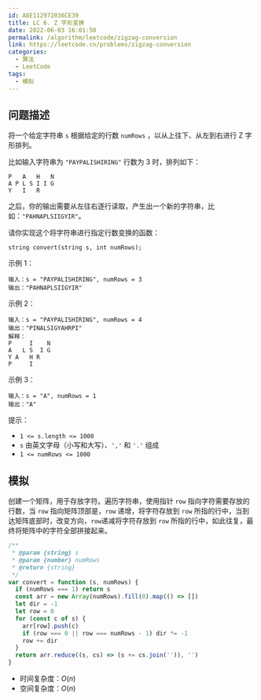 ```yaml
---
id: A8E112972036CE39
title: LC 6. Z 字形变换
date: 2022-06-03 16:01:50
permalink: /algorithm/leetcode/zigzag-conversion
link: https://leetcode.cn/problems/zigzag-conversion
categories:
  - 算法
  - LeetCode
tags:
  - 模拟
---
```


<Level :type='2'/>

## 问题描述

将一个给定字符串 `s` 根据给定的行数 `numRows` ，以从上往下、从左到右进行 Z 字形排列。

比如输入字符串为 `"PAYPALISHIRING"` 行数为 3 时，排列如下：

```plain
P   A   H   N
A P L S I I G
Y   I   R
```

之后，你的输出需要从左往右逐行读取，产生出一个新的字符串，比如：`"PAHNAPLSIIGYIR"`。

请你实现这个将字符串进行指定行数变换的函数：

```plain
string convert(string s, int numRows);
```

示例 1：

```text
输入：s = "PAYPALISHIRING", numRows = 3
输出："PAHNAPLSIIGYIR"
```

示例 2：

```text
输入：s = "PAYPALISHIRING", numRows = 4
输出："PINALSIGYAHRPI"
解释：
P     I    N
A   L S  I G
Y A   H R
P     I
```

示例 3：

```text
输入：s = "A", numRows = 1
输出："A"
```

提示：

- `1 <= s.length <= 1000`
- `s` 由英文字母（小写和大写）、`','` 和 `'.'` 组成
- `1 <= numRows <= 1000`

## 模拟

创建一个矩阵，用于存放字符。遍历字符串，使用指针 `row` 指向字符需要存放的行数，当 `row` 指向矩阵顶部是，`row` 递增，将字符存放到 `row` 所指的行中，当到达矩阵底部时，改变方向，`row`递减将字符存放到 `row` 所指的行中，如此往复，最终将矩阵中的字符全部拼接起来。

```javascript
/**
 * @param {string} s
 * @param {number} numRows
 * @return {string}
 */
var convert = function (s, numRows) {
  if (numRows === 1) return s
  const arr = new Array(numRows).fill(0).map(() => [])
  let dir = -1
  let row = 0
  for (const c of s) {
    arr[row].push(c)
    if (row === 0 || row === numRows - 1) dir *= -1
    row += dir
  }
  return arr.reduce((s, cs) => (s += cs.join('')), '')
}
```

- 时间复杂度：$O(n)$
- 空间复杂度：$O(n)$

